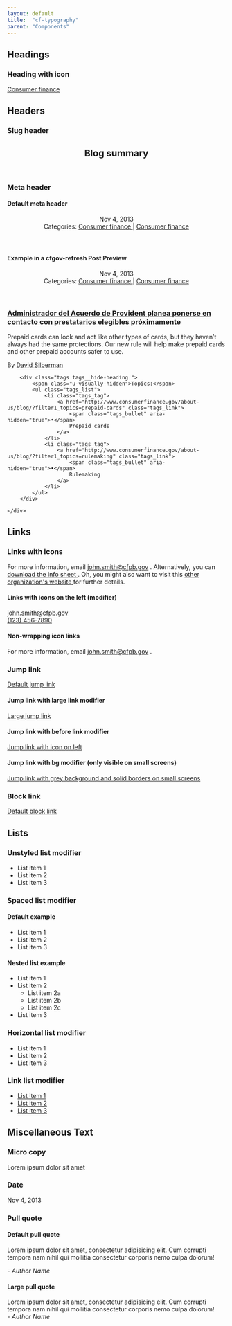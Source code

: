 ```yaml
---
layout: default
title:  "cf-typography"
parent: "Components"
---
```



## Headings

### Heading with icon

<a href="#" class="a-heading a-heading__icon">
    <span class="cf-icon cf-icon-dialogue"></span>
    Consumer finance
</a>


## Headers

### Slug header

<header class="m-slug-header">
    <h2 class="a-heading">
        Blog summary
    </h2>
</header>

### Meta header

#### Default meta header
<header class="m-meta-header">
    <div class="m-meta-header_right">
        <span class="a-date">
            Nov 4, 2013
        </span>
    </div>
    <div class="m-meta-header_left">
        <span class="u-visually-hidden">Categories: </span>
        <a href="#" class="a-heading a-heading__icon">
            <span class="cf-icon cf-icon-credit-card"></span>
            Consumer finance
        </a>
        |
        <a href="#" class="a-heading a-heading__icon">
            <span class="cf-icon cf-icon-credit-card"></span>
            Consumer finance
        </a>
    </div>
</header>

#### Example in a cfgov-refresh Post Preview

<div class="o-post-preview">
    <header class="m-meta-header">
        <div class="m-meta-header_right">
            <span class="a-date">
                Nov 4, 2013
            </span>
        </div>
        <div class="m-meta-header_left">
            <span class="u-visually-hidden">Categories: </span>
            <a href="#" class="a-heading a-heading__icon">
                <span class="cf-icon cf-icon-credit-card"></span>
                Consumer finance
            </a>
            |
            <a href="#" class="a-heading a-heading__icon">
                <span class="cf-icon cf-icon-credit-card"></span>
                Consumer finance
            </a>
        </div>
    </header>
    <h3>
        <a href="http://www.consumerfinance.gov/about-us/blog/administrador-del-acuerdo-de-provident-planea-ponerse-en-contacto-con-prestatarios-elegibles-proximamente/">
            Administrador del Acuerdo de Provident planea ponerse en contacto con prestatarios elegibles próximamente
        </a>
    </h3>
    <p>Prepaid cards can look and act like other types of cards, but they haven’t always had the same protections. Our new rule will help make prepaid cards and other prepaid accounts safer to use.</p>
    <div class="post_meta">
        <span class="o-post-preview_byline">
            By <a href="http://www.consumerfinance.gov/about-us/blog/?filter1_authors=david-silberman">David Silberman</a>
        </span>

        <div class="tags tags__hide-heading ">
            <span class="u-visually-hidden">Topics:</span>
            <ul class="tags_list">
                <li class="tags_tag">
                    <a href="http://www.consumerfinance.gov/about-us/blog/?filter1_topics=prepaid-cards" class="tags_link">
                        <span class="tags_bullet" aria-hidden="true">•</span>
                        Prepaid cards
                    </a>
                </li>
                <li class="tags_tag">
                    <a href="http://www.consumerfinance.gov/about-us/blog/?filter1_topics=rulemaking" class="tags_link">
                        <span class="tags_bullet" aria-hidden="true">•</span>
                        Rulemaking
                    </a>
                </li>
            </ul>
        </div>

    </div>
</div>


## Links

### Links with icons

For more information, email
<a class="cf-icon
          cf-icon__after
          cf-icon-mail
          a-link
          a-link__icon"
   href="#">
    <span class="a-link_text">john.smith@cfpb.gov</span>
</a>.
Alternatively, you can
<a class="cf-icon
          cf-icon__after
          cf-icon-download
          a-link
          a-link__icon"
   href="#">
    <span class="a-link_text">download the info sheet</span>
</a>.
Oh, you might also want to visit this
<a class="cf-icon
          cf-icon__after
          cf-icon-external-link
          a-link
          a-link__icon"
   href="#">
    <span class="a-link_text">other organization's website</span>
</a> for further details.

#### Links with icons on the left (modifier)

<a class="cf-icon
          cf-icon__before
          cf-icon-mail
          a-link a-link__icon"
    href="#">
    <span class="a-link_text">john.smith@cfpb.gov</span>
</a><br>
<a class="cf-icon
          cf-icon__before
          cf-icon-phone
          a-link
          a-link__icon"
   href="#">
    <span class="a-link_text">(123) 456-7890</span>
</a>

#### Non-wrapping icon links

For more information, email
<a class="cf-icon
          cf-icon__after
          cf-icon-mail
          a-link
          a-link__icon
          a-link__no-wrap" href="#">
    <span class="a-link_text">john.smith@cfpb.gov</span>
</a>.

### Jump link

<a class="cf-icon
          cf-icon__after
          cf-icon-right
          a-link
          a-link__jump" href="#">
    <span class="a-link_text">Default jump link</span>
</a>


#### Jump link with large link modifier

<a class="cf-icon
          cf-icon__after
          cf-icon-right
          a-link
          a-link__jump
          a-link__large" href="#">
    <span class="a-link_text">Large jump link</span>
</a>


#### Jump link with before link modifier

<a class="cf-icon
          cf-icon__before
          cf-icon-left
          a-link
          a-link__jump" href="#">
    <span class="a-link_text">Jump link with icon on left</span>
</a>


#### Jump link with bg modifier (only visible on small screens)

<a class="cf-icon
          cf-icon__after
          cf-icon-right
          a-link
          a-link__jump
          a-link__bg" href="#">
    <span class="a-link_text">Jump link with grey background and
        solid borders on small screens</span>
</a>


### Block link

<a class="a-link__block" href="#">
    Default block link
</a>


## Lists

### Unstyled list modifier

<ul class="m-list m-list__unstyled">
    <li class="m-list_item">List item 1</li>
    <li class="m-list_item">List item 2</li>
    <li class="m-list_item">List item 3</li>
</ul>


### Spaced list modifier

#### Default example
<ul class="m-list m-list__spaced">
    <li class="m-list_item">List item 1</li>
    <li class="m-list_item">List item 2</li>
    <li class="m-list_item">List item 3</li>
</ul>

#### Nested list example

<ul class="m-list m-list__spaced">
    <li class="m-list_item">List item 1</li>
    <li class="m-list_item">
        List item 2
        <ul class="m-list m-list__spaced">
            <li class="m-list_item">List item 2a</li>
            <li class="m-list_item">List item 2b</li>
            <li class="m-list_item">List item 2c</li>
        </ul>
    </li>
    <li class="m-list_item">List item 3</li>
</ul>

### Horizontal list modifier

<ul class="m-list m-list__horizontal">
    <li class="m-list_item">List item 1</li>
    <li class="m-list_item">List item 2</li>
    <li class="m-list_item">List item 3</li>
</ul>

### Link list modifier

<ul class="m-list m-list__links">
    <li class="m-list_item">
        <a class="m-list_link" href="#">List item 1</a>
    </li>
    <li class="m-list_item">
        <a class="m-list_link" href="#">List item 2</a>
    </li>
    <li class="m-list_item">
        <a class="m-list_link" href="#">List item 3</a>
    </li>
</ul>

## Miscellaneous Text

### Micro copy

<p class="a-micro-copy">
    Lorem ipsum dolor sit amet
</p>

### Date

<span class="a-date">
    Nov 4, 2013
</span>

### Pull quote

#### Default pull quote
<aside class="m-pull-quote">
    <p class="m-pull-quote_body">
        Lorem ipsum dolor sit amet, consectetur adipisicing elit.
        Cum corrupti tempora nam nihil qui mollitia consectetur
        corporis nemo culpa dolorum!
    </p>
    <footer>
        <cite class="m-pull-quote_citation">
            - Author Name
        </cite>
    </footer>
</aside>

#### Large pull quote
<aside class="m-pull-quote m-pull-quote__large">
    <div class="m-pull-quote_body">
        Lorem ipsum dolor sit amet, consectetur adipisicing elit.
        Cum corrupti tempora nam nihil qui mollitia consectetur
        corporis nemo culpa dolorum!
    </div>
    <footer>
        <cite class="m-pull-quote_citation">
            - Author Name
        </cite>
    </footer>
</aside>

